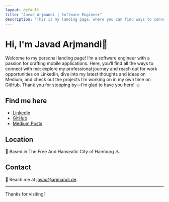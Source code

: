 ```yaml
---
layout: default
title: "Javad Arjmandi | Software Engineer"
description: "This is my landing page, where you can find ways to connect with me and explore my work in coding and writing."
---
```


# Hi, I'm Javad Arjmandi👋

Welcome to my personal landing page! I’m a software engineer with a passion for crafting mobile applications. Here, you’ll find all the ways to connect with me: explore my professional journey and reach out for work opportunities on LinkedIn, dive into my latest thoughts and ideas on Medium, and check out the projects I’m working on in my own time on GitHub. Thank you for stopping by—I’m glad to have you here! ☺️

## Find me here
- [LinkedIn](https://www.linkedin.com/in/jarjmandi)  
- [GitHub](https://github.com/la-volpe)  
- [Medium Posts](https://medium.com/@javadlv)  

## Location
📍 Based in The Free And Hanseatic City of Hamburg ⚓️.

## Contact
📧 Reach me at [javad@arjmandi.de](mailto:javad@arjmandi.de).

---

Thanks for visiting!

